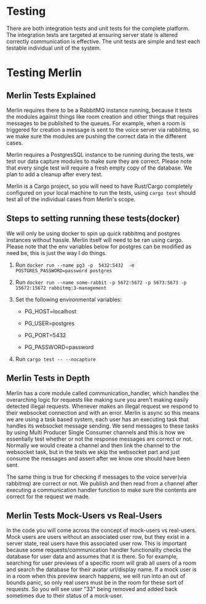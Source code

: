 # Testing

There are both integration tests and unit tests for the complete platform. The integration tests are targeted at ensuring server state is altered correctly
communication is effective. The unit tests are simple and test each testable individual unit of the system.


# Testing Merlin
 
## Merlin Tests Explained

Merlin requires there to be a RabbitMQ instance running, because it tests the modules against things like room creation and other things that requires messages to be published to the queues. For example, when a room is triggered for creation a message is sent to the voice server via rabbitmq, so we make sure the modules are pushing the correct data in the different cases.

Merlin requires a PostgresSQL instance to be running during the tests, we test our data capture modules to make sure they are correct. Please note that every single test will require a fresh empty copy of the database. We plan to add a cleanup after every test.

Merlin is a Cargo project, so you will need to have Rust/Cargo completely configured on your local machine to run the tests, using `cargo test` should test all of the individual cases from Merlin's scope.

## Steps to setting running these tests(docker)
We will only be using docker to spin up quick rabbitmq and postgres instances without hassle. Merlin itself will need to be ran using cargo. Please note that the env variables below for postgres can be modified as need be, this is just the way I do things.

1. Run `docker run --name pg3 -p  5432:5432  -e POSTGRES_PASSWORD=password postgres`
2. Run `docker run --name some-rabbit -p 5672:5672 -p 5673:5673 -p 15672:15672 rabbitmq:3-management`
3. Set the following environmental variables:

   - PG_HOST=localhost   
   
   - PG_USER=postgres 
   
   - PG_PORT=5432 
   
   - PG_PASSWORD=password
   
4. Run `cargo test -- --nocapture`


## Merlin Tests in Depth

Merlin has a core module called communication_handler, which handles the overarching logic for requests like making sure you aren't making
easily detected illegal requests. Whenever makes an illegal request we respond to their websocket connection and with an error.
Merlin is async so this means we are using a task based system, each user has an executing task that handles its websocket message sending.
We send messages to these tasks by using Multi Producer Single Consumer channels and this is how we essentially test whether or not the response messages are correct or not. Normally we would create a channel and then link the channel to the websocket task, but in the tests we skip the websocket part and just consume the messages and assert after we know one should have been sent.

The same thing is true for checking if messages to the voice server(via rabbitmq) are correct or not. We publish and then read from a channel after executing a communication handler function to make sure the contents are correct for the request we made.

## Merlin Tests Mock-Users vs Real-Users

In the code you will come across the concept of mock-users vs real-users. Mock users are users without an associated user row, but they exist in a server state, real users have this associated user row. This is important because some requests/communication handler functionality checks the database for user data and assumes that it is there. So for example, searching for user previews of a specific room will grab all users of a room and search the database for their avatar url/display name. If a mock user is in a room when this preview search happens, we will run into an out of bounds panic, so only real users must be in the room for these sort of requests. So you will see user "33" being removed and added back sometimes due to their status of a mock-user.


